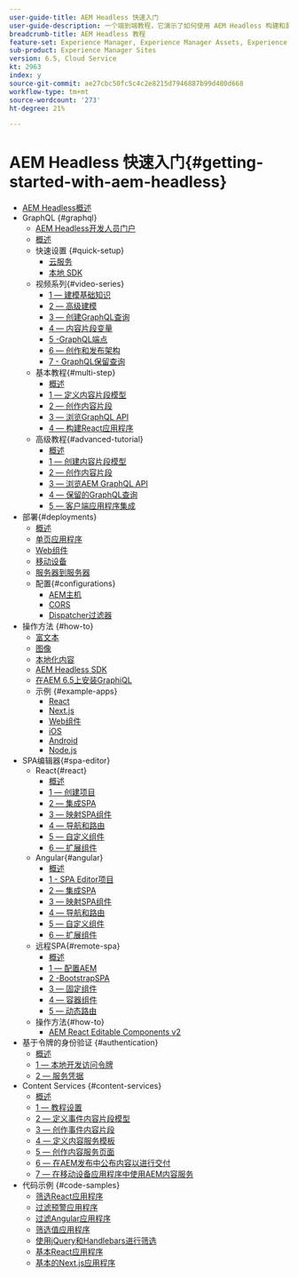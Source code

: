 ```yaml
---
user-guide-title: AEM Headless 快速入门
user-guide-description: 一个端到端教程，它演示了如何使用 AEM Headless 构建和展示内容。
breadcrumb-title: AEM Headless 教程
feature-set: Experience Manager, Experience Manager Assets, Experience Manager Sites
sub-product: Experience Manager Sites
version: 6.5, Cloud Service
kt: 2963
index: y
source-git-commit: ae27cbc50fc5c4c2e8215d7946887b99d480d668
workflow-type: tm+mt
source-wordcount: '273'
ht-degree: 21%

---
```



# AEM Headless 快速入门{#getting-started-with-aem-headless}

+ [AEM Headless概述](./overview.md)
+ GraphQL {#graphql}
   + [AEM Headless开发人员门户](https://experienceleague.adobe.com/landing/experience-manager/headless/developer.html?lang=zh-Hans)
   + [概述](./graphql/overview.md)
   + 快速设置 {#quick-setup}
      + [云服务](./graphql/quick-setup/cloud-service.md)
      + [本地 SDK](./graphql/quick-setup/local-sdk.md)
   + 视频系列{#video-series}
      + [1 — 建模基础知识](./graphql/video-series/modeling-basics.md)
      + [2 — 高级建模](./graphql/video-series/advanced-modeling.md)
      + [3 — 创建GraphQL查询](./graphql/video-series/creating-graphql-queries.md)
      + [4 — 内容片段变量](./graphql/video-series/content-fragment-variations.md)
      + [5 -GraphQL端点](./graphql/video-series/graphql-endpoints.md)
      + [6 — 创作和发布架构](./graphql/video-series/author-publish-architecture.md)
      + [7 - GraphQL保留查询](./graphql/video-series/graphql-persisted-queries.md)
   + 基本教程{#multi-step}
      + [概述](./graphql/multi-step/overview.md)
      + [1 — 定义内容片段模型](./graphql/multi-step/content-fragment-models.md)
      + [2 — 创作内容片段](./graphql/multi-step/author-content-fragments.md)
      + [3 — 浏览GraphQL API](./graphql/multi-step/explore-graphql-api.md)
      + [4 — 构建React应用程序](./graphql/multi-step/graphql-and-react-app.md)
   + 高级教程{#advanced-tutorial}
      + [概述](/help/headless-tutorial/graphql/advanced-graphql/overview.md)
      + [1 — 创建内容片段模型](/help/headless-tutorial/graphql/advanced-graphql/create-content-fragment-models.md)
      + [2 — 创作内容片段](/help/headless-tutorial/graphql/advanced-graphql/author-content-fragments.md)
      + [3 — 浏览AEM GraphQL API](/help/headless-tutorial/graphql/advanced-graphql/explore-graphql-api.md)
      + [4 — 保留的GraphQL查询](/help/headless-tutorial/graphql/advanced-graphql/graphql-persisted-queries.md)
      + [5 — 客户端应用程序集成](/help/headless-tutorial/graphql/advanced-graphql/client-application-integration.md)
+ 部署{#deployments}
   + [概述](./graphql/deployment/overview.md)
   + [单页应用程序](./graphql/deployment/spa.md)
   + [Web组件](./graphql/deployment/web-component.md)
   + [移动设备](./graphql/deployment/mobile.md)
   + [服务器到服务器](./graphql/deployment/server-to-server.md)
   + 配置{#configurations}
      + [AEM主机](./graphql/deployment/configurations/aem-hosts.md)
      + [CORS](./graphql/deployment/configurations/cors.md)
      + [Dispatcher过滤器](./graphql/deployment/configurations/dispatcher-filters.md)
+ 操作方法 {#how-to}
   + [富文本](./graphql/how-to/rich-text.md)
   + [图像](./graphql/how-to/images.md)
   + [本地化内容](./graphql/how-to/localized-content.md)
   + [AEM Headless SDK](./graphql/how-to/aem-headless-sdk.md)
   + [在AEM 6.5上安装GraphiQL](./graphql/how-to/install-graphiql-aem-6-5.md)
   + 示例 {#example-apps}
      + [React](./graphql/example-apps/react-app.md)
      + [Next.js](./graphql/example-apps/next-js.md)
      + [Web组件](./graphql/example-apps/web-component.md)
      + [iOS](./graphql/example-apps/ios-swiftui-app.md)
      + [Android](./graphql/example-apps/android-app.md)
      + [Node.js](./graphql/example-apps/server-to-server-app.md)
+ SPA编辑器{#spa-editor}
   + React{#react}
      + [概述](./spa-editor/react/overview.md)
      + [1 — 创建项目](./spa-editor/react/create-project.md)
      + [2 — 集成SPA](./spa-editor/react/integrate-spa.md)
      + [3 — 映射SPA组件](./spa-editor/react/map-components.md)
      + [4 — 导航和路由](./spa-editor/react/navigation-routing.md)
      + [5 — 自定义组件](./spa-editor/react/custom-component.md)
      + [6 — 扩展组件](./spa-editor/react/extend-component.md)
   + Angular{#angular}
      + [概述](./spa-editor/angular/overview.md)
      + [1 - SPA Editor项目](./spa-editor/angular/create-project.md)
      + [2 — 集成SPA](./spa-editor/angular/integrate-spa.md)
      + [3 — 映射SPA组件](./spa-editor/angular/map-components.md)
      + [4 — 导航和路由](./spa-editor/angular/navigation-routing.md)
      + [5 — 自定义组件](./spa-editor/angular/custom-component.md)
      + [6 — 扩展组件](./spa-editor/angular/extend-component.md)
   + 远程SPA{#remote-spa}
      + [概述](./spa-editor/remote-spa/overview.md)
      + [1 — 配置AEM](./spa-editor/remote-spa/aem-configure.md)
      + [2 -BootstrapSPA](./spa-editor/remote-spa/spa-bootstrap.md)
      + [3 — 固定组件](./spa-editor/remote-spa/spa-fixed-component.md)
      + [4 — 容器组件](./spa-editor/remote-spa/spa-container-component.md)
      + [5 — 动态路由](./spa-editor/remote-spa/spa-dynamic-routes.md)
   + 操作方法{#how-to}
      + [AEM React Editable Components v2](./spa-editor/how-to/react-core-components-v2.md)
+ 基于令牌的身份验证 {#authentication}
   + [概述](./authentication/overview.md)
   + [1 — 本地开发访问令牌](./authentication/local-development-access-token.md)
   + [2 — 服务凭据](./authentication/service-credentials.md)
+ Content Services {#content-services}
   + [概述](./content-services/overview.md)
   + [1 — 教程设置](./content-services/chapter-1.md)
   + [2 — 定义事件内容片段模型](./content-services/chapter-2.md)
   + [3 — 创作事件内容片段](./content-services/chapter-3.md)
   + [4 — 定义内容服务模板](./content-services/chapter-4.md)
   + [5 — 创作内容服务页面](./content-services/chapter-5.md)
   + [6 — 在AEM发布中公布内容以进行交付](./content-services/chapter-6.md)
   + [7 — 在移动设备应用程序中使用AEM内容服务](./content-services/chapter-7.md)
+ 代码示例 {#code-samples}
   + [筛选React应用程序](./graphql/code-samples/filtering-react-app.md)
   + [过滤预警应用程序](./graphql/code-samples/filtering-preact-app.md)
   + [过滤Angular应用程序](./graphql/code-samples/filtering-angular-app.md)
   + [筛选值应用程序](./graphql/code-samples/filtering-vue-app.md)
   + [使用jQuery和Handlebars进行筛选](./graphql/code-samples/filtering-jquery-handlebars.md)
   + [基本React应用程序](./graphql/code-samples/basic-react-app.md)
   + [基本的Next.js应用程序](./graphql/code-samples/basic-nextjs-app.md)
